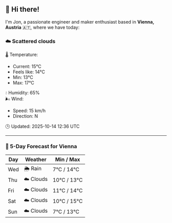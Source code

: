 ## 👋 Hi there!

I'm Jon, a passionate engineer and maker enthusiast based in **Vienna, Austria** 🇦🇹, where we have today:

### ☁️ Scattered clouds 

🌡️ Temperature: 
* Current: 15°C
* Feels like: 14°C
* Min: 13°C 
* Max: 17°C  

💧 Humidity: 65%  
🌬️ Wind: 
* Speed: 15 km/h 
* Direction: N  

🕒 Updated: 2025-10-14 12:36 UTC

---

### 📅 5-Day Forecast for Vienna

| Day | Weather | Min / Max |
|-----|---------|------------|
| Wed | 🌦️ Rain | 7°C / 14°C |
| Thu | ☁️ Clouds | 10°C / 13°C |
| Fri | ☁️ Clouds | 11°C / 14°C |
| Sat | ☁️ Clouds | 10°C / 15°C |
| Sun | ☁️ Clouds | 7°C / 13°C |
